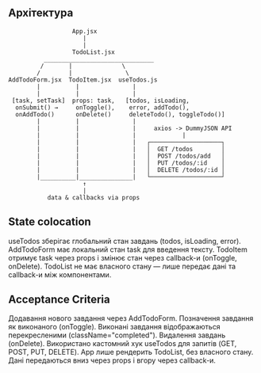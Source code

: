 ## Архітектура
```
                  App.jsx
                     |
                     |
                  TodoList.jsx
          _______________________________
         /       |              \
        /        |               \
AddTodoForm.jsx  TodoItem.jsx  useTodos.js
        |          |               |
        |          |               |
 [task, setTask]  props: task,   [todos, isLoading,
  onSubmit() →     onToggle(),    error, addTodo(),
  onAddTodo()      onDelete()     deleteTodo(), toggleTodo()]
        |          |               |
        |          |               |     axios -> DummyJSON API
        |          |               |             |
        |          |               |   ┌────────────────────┐
        |          |               |   │  GET /todos        │
        |          |               |   │  POST /todos/add   │
        |          |               |   │  PUT /todos/:id    │
        |          |               |   │  DELETE /todos/:id │
        |__________|_______________|   └────────────────────┘
                     ↑
                     |
           data & callbacks via props
```

## State colocation
useTodos зберігає глобальний стан завдань (todos, isLoading, error).
AddTodoForm має локальний стан task для введення тексту.
TodoItem отримує task через props і змінює стан через callback-и (onToggle, onDelete).
TodoList не має власного стану — лише передає дані та callback-и між компонентами.



## Acceptance Criteria
Додавання нового завдання через AddTodoForm.
Позначення завдання як виконаного (onToggle).
Виконані завдання відображаються перекресленими (className="completed").
Видалення завдань (onDelete).
Використано кастомний хук useTodos для запитів (GET, POST, PUT, DELETE).
App лише рендерить TodoList, без власного стану.
Дані передаються вниз через props і вгору через callback-и.
